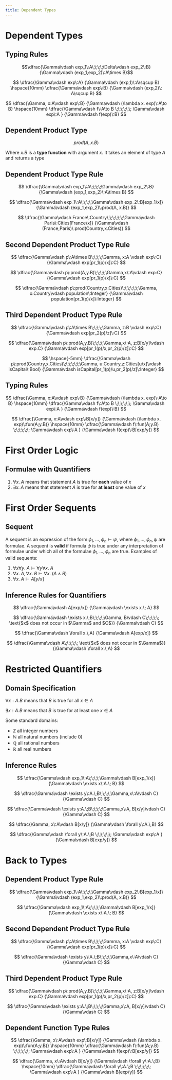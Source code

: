 ```yaml
---
title: Dependent Types
---
```

# Dependent Types

## Typing Rules

$$\dfrac{\Gamma\vdash exp_1\:A\;\;\;\;\Delta\vdash exp_2\:B}
{\Gamma\vdash (exp_1,exp_2)\:A\times B}$$

$$
\dfrac{\Gamma\vdash exp\:A}
{\Gamma\vdash (exp,1)\:A\sqcup B}
\hspace{10mm}
\dfrac{\Gamma\vdash exp\:B}
{\Gamma\vdash (exp,2)\: A\sqcup B}
$$

$$
\dfrac{\Gamma, x:A\vdash exp\:B}
{\Gamma\vdash (\lambda x. exp)\:A\to B}
\hspace{10mm}
\dfrac{\Gamma\vdash f\:A\to B
\;\;\;\;\;\;
\Gamma\vdash exp\:A
}
{\Gamma\vdash f(exp)\:B}
$$ 
## Dependent Product Type

$$prod(A,x.B)$$

Where $x.B$ is a **type function** with argument $x$. It takes an element of type $A$ and returns a type

## Dependent Product Type Rule

$$
\dfrac{\Gamma\vdash exp_1\:A\;\;\;\;\Gamma\vdash exp_2\:B}
{\Gamma\vdash (exp_1,exp_2)\:A\times B}
$$

$$
\dfrac{\Gamma\vdash exp_1\:A\;\;\;\;\Gamma\vdash exp_2\:B[exp_1/x]}
{\Gamma\vdash (exp_1,exp_2)\:prod(A, x.B)}
$$

$$
\dfrac{\Gamma\vdash France\:Country\;\;\;\;\;\;\Gamma\vdash Paris\:Cities[France/x]}
{\Gamma\vdash (France,Paris)\:prod(Country,x.Cities)}
$$

## Second Dependent Product Type Rule

$$
\dfrac{\Gamma\vdash p\:A\times B\;\;\;\;\Gamma, x:A \vdash exp\:C}
{\Gamma\vdash exp[pr_1(p)/x]\:C}
$$

$$
\dfrac{\Gamma\vdash p\:prod(A,y.B)\;\;\;\;\Gamma,x\:A\vdash exp:C}
{\Gamma\vdash exp[pr_1(p)/x]\:C}
$$

$$
\dfrac{\Gamma\vdash p\:prod(Country,x.Cities)\;\;\;\;\;\;\Gamma, x:Country\vdash population\:Integer}
{\Gamma\vdash population[pr_1(p)/x]\:Integer}
$$

## Third Dependent Product Type Rule

$$
\dfrac{\Gamma\vdash p\:A\times B\;\;\;\;\Gamma, z:B \vdash exp\:C}
{\Gamma\vdash exp[pr_2(p)/z]\:C}
$$

$$
\dfrac{\Gamma\vdash p\:prod(A,y.B)\;\;\;\;\Gamma,x\:A, z:B[x/y]\vdash exp:C}
{\Gamma\vdash exp[pr_1(p)/x,pr_2(p)/z]\:C}
$$

$$
\hspace{-5mm}
\dfrac{\Gamma\vdash p\:prod(Country,x.Cities)\;\;\;\;\;\;\Gamma, u:Country,z:Cities[u/x]\vdash isCapital\:Bool}
{\Gamma\vdash isCapital[pr_1(p)/u,pr_2(p)/z]\:Integer}
$$

## Typing Rules

$$
\dfrac{\Gamma, x:A\vdash exp\:B}
{\Gamma\vdash (\lambda x. exp)\:A\to B}
\hspace{10mm}
\dfrac{\Gamma\vdash f\:A\to B
\;\;\;\;\;\;
\Gamma\vdash exp\:A
}
{\Gamma\vdash f(exp)\:B}
$$ 

$$
\dfrac{\Gamma, x:A\vdash exp\:B[x/y]}
{\Gamma\vdash (\lambda x. exp)\:fun(A;y.B)}
\hspace{10mm}
\dfrac{\Gamma\vdash f\:fun(A;y.B)
\;\;\;\;\;\;
\Gamma\vdash exp\:A
}
{\Gamma\vdash f(exp)\:B[exp/y]}
$$ 
# First Order Logic

## Formulae with Quantifiers

1. $\forall x.\;A$ means that statement $A$ is true for **each** value of $x$
2. $\exists x.\;A$ means that statement $A$ is true for **at least** one value of $x$

# First Order Sequents

## Sequent

A sequent is an expression of the form $\phi_1,\dots,\phi_n\vdash \psi$, where
$\phi_1,\dots,\phi_n,\psi$ are formulae. A sequent is **valid** if formula $\psi$ is true under any interpretation of formulae under which all of the formulae  $\phi_1,\dots,\phi_n$ are true. Examples of valid sequents:
1. $\forall x\forall y.\; A\vdash \forall y\forall x.\; A$
2. $\forall x.\; A, \forall x.\;B \vdash \forall x.\; (A\wedge B)$
3. $\forall x.\; A\vdash A[y/x]$

## Inference Rules for Quantifiers

$$
\dfrac{\Gamma\vdash A[exp/x]}
{\Gamma\vdash \exists x.\; A}
$$

$$
\dfrac{\Gamma\vdash \exists x.\;B\;\;\;\;\Gamma, B\vdash C\;\;\;\;\; \text{$x$ does not occur in $\Gamma$ and $C$}}
{\Gamma\vdash C}
$$

$$
\dfrac{\Gamma\vdash \forall x.\,A}
{\Gamma\vdash A[exp/x]}
$$

$$
\dfrac{\Gamma\vdash A\;\;\;\;\; \text{$x$ does not occur in $\Gamma$}}
{\Gamma\vdash \forall x.\,A}
$$

# Restricted Quantifiers

## Domain Specification

$\forall x: A. B$ means that $B$ is true for all $x\in A$

$\exists x: A. B$ means that $B$ is true for at least one $x\in A$

Some standard domains:
- $\mathbb{Z}$ all integer numbers
- $\mathbb{N}$ all natural numbers (include 0)
- $\mathbb{Q}$ all rational numbers
- $\mathbb{R}$ all real numbers

## Inference Rules

$$
\dfrac{\Gamma\vdash exp_1\:A\;\;\;\;\Gamma\vdash B[exp_1/x]}
{\Gamma\vdash \exists x\:A.\; B}
$$

$$
\dfrac{\Gamma\vdash \exists y\:A.\;B\;\;\;\;\Gamma,x\:A\vdash C}
{\Gamma\vdash C}
$$

$$
\dfrac{\Gamma\vdash \exists y:A.\;B\;\;\;\;\Gamma,x\:A, B[x/y]\vdash C}
{\Gamma\vdash C}
$$

$$
\dfrac{\Gamma, x\:A\vdash B[x/y]}
{\Gamma\vdash \forall y\:A.\;B}
$$

$$
\dfrac{\Gamma\vdash \forall y\:A.\;B
\;\;\;\;\;\;
\Gamma\vdash exp\:A
}
{\Gamma\vdash B[exp/y]}
$$

# Back to Types

## Dependent Product Type Rule

$$
\dfrac{\Gamma\vdash exp_1\:A\;\;\;\;\Gamma\vdash exp_2\:B[exp_1/x]}
{\Gamma\vdash (exp_1,exp_2)\:prod(A, x.B)}
$$

$$
\dfrac{\Gamma\vdash exp_1\:A\;\;\;\;\Gamma\vdash B[exp_1/x]}
{\Gamma\vdash \exists x\:A.\; B}
$$

## Second Dependent Product Type Rule

$$
\dfrac{\Gamma\vdash p\:A\times B\;\;\;\;\Gamma, x:A \vdash exp\:C}
{\Gamma\vdash exp[pr_1(p)/x]\:C}
$$

$$
\dfrac{\Gamma\vdash \exists y\:A.\;B\;\;\;\;\Gamma,x\:A\vdash C}
{\Gamma\vdash C}
$$

## Third Dependent Product Type Rule

$$
\dfrac{\Gamma\vdash p\:prod(A,y.B)\;\;\;\;\Gamma,x\:A, z:B[x/y]\vdash exp:C}
{\Gamma\vdash exp[pr_1(p)/x,pr_2(p)/z]\:C}
$$

$$
\dfrac{\Gamma\vdash \exists y:A.\;B\;\;\;\;\Gamma,x\:A, B[x/y]\vdash C}
{\Gamma\vdash C}
$$

## Dependent Function Type Rules

$$
\dfrac{\Gamma, x\:A\vdash exp\:B[x/y]}
{\Gamma\vdash (\lambda x. exp)\:fun(A;y.B)}
\hspace{10mm}
\dfrac{\Gamma\vdash f\:fun(A;y.B)
\;\;\;\;\;\;
\Gamma\vdash exp\:A
}
{\Gamma\vdash f(exp)\:B[exp/y]}
$$

$$
\dfrac{\Gamma, x\:A\vdash B[x/y]}
{\Gamma\vdash \forall y\:A.\;B}
\hspace{10mm}
\dfrac{\Gamma\vdash \forall y\:A.\;B
\;\;\;\;\;\;
\Gamma\vdash exp\:A
}
{\Gamma\vdash B[exp/y]}
$$


